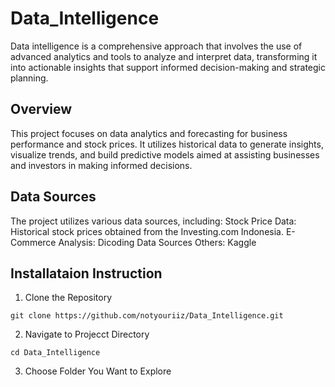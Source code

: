 # Data_Intelligence
Data intelligence is a comprehensive approach that involves the use of advanced analytics and tools to analyze and interpret data, transforming it into actionable insights that support informed decision-making and strategic planning.

## Overview
This project focuses on data analytics and forecasting for business performance and stock prices. It utilizes historical data to generate insights, visualize trends, and build predictive models aimed at assisting businesses and investors in making informed decisions.

## Data Sources
The project utilizes various data sources, including:
Stock Price Data: Historical stock prices obtained from the Investing.com Indonesia.
E-Commerce Analysis: Dicoding Data Sources
Others: Kaggle

## Installataion Instruction

1. Clone the Repository
```
git clone https://github.com/notyouriiz/Data_Intelligence.git
```
2. Navigate to Projecct Directory
```
cd Data_Intelligence
```
3. Choose Folder You Want to Explore
